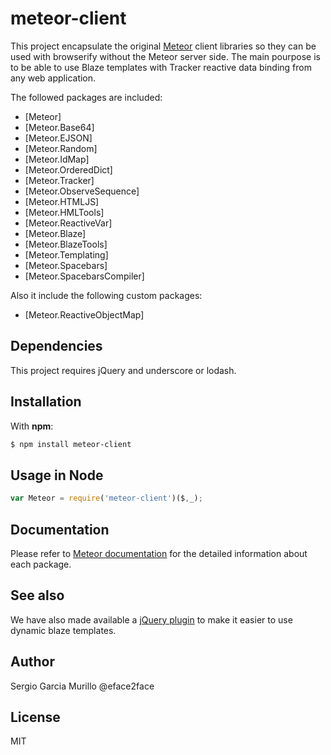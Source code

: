# meteor-client
This project encapsulate the original [Meteor](https://www.meteor.com/) client libraries so they can be used with browserify without the Meteor server side. The main pourpose is to be able to use Blaze templates with Tracker reactive data binding from any web application.

The followed packages are included:
   * [Meteor] 
   * [Meteor.Base64] 
   * [Meteor.EJSON]
   * [Meteor.Random]
   * [Meteor.IdMap]
   * [Meteor.OrderedDict]
   * [Meteor.Tracker]
   * [Meteor.ObserveSequence]
   * [Meteor.HTMLJS]
   * [Meteor.HMLTools]
   * [Meteor.ReactiveVar]
   * [Meteor.Blaze]
   * [Meteor.BlazeTools]
   * [Meteor.Templating]
   * [Meteor.Spacebars]
   * [Meteor.SpacebarsCompiler]

Also it include the following custom packages:
   * [Meteor.ReactiveObjectMap]

## Dependencies
This project requires jQuery and underscore or lodash.

## Installation
With **npm**:

```bash
$ npm install meteor-client
```

## Usage in Node

```javascript
var Meteor = require('meteor-client')($,_);
```

## Documentation
Please refer to [Meteor documentation](http://docs.meteor.com/#/full/) for the detailed information about each package.

## See also
We have also made available a [jQuery plugin](https://github.com/eface2face/jquery-meteor-blaze) to make it easier to use dynamic blaze templates.

## Author

Sergio Garcia Murillo @eface2face

## License

MIT

